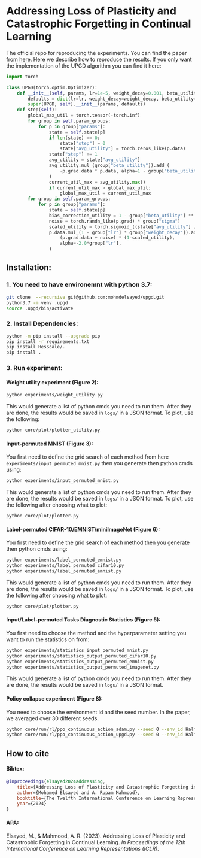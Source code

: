 # Addressing Loss of Plasticity and Catastrophic Forgetting in Continual Learning

The official repo for reproducing the experiments. You can find the paper from [here](https://openreview.net/forum?id=sKPzAXoylB). Here we describe how to reproduce the results. If you only want the implementation of the UPGD algorithm you can find it here:

```python
import torch

class UPGD(torch.optim.Optimizer):
    def __init__(self, params, lr=1e-5, weight_decay=0.001, beta_utility=0.999, sigma=0.001):
        defaults = dict(lr=lr, weight_decay=weight_decay, beta_utility=beta_utility, sigma=sigma)
        super(UPGD, self).__init__(params, defaults)
    def step(self):
        global_max_util = torch.tensor(-torch.inf)
        for group in self.param_groups:
            for p in group["params"]:
                state = self.state[p]
                if len(state) == 0:
                    state["step"] = 0
                    state["avg_utility"] = torch.zeros_like(p.data)
                state["step"] += 1
                avg_utility = state["avg_utility"]
                avg_utility.mul_(group["beta_utility"]).add_(
                    -p.grad.data * p.data, alpha=1 - group["beta_utility"]
                )
                current_util_max = avg_utility.max()
                if current_util_max > global_max_util:
                    global_max_util = current_util_max
        for group in self.param_groups:
            for p in group["params"]:
                state = self.state[p]
                bias_correction_utility = 1 - group["beta_utility"] ** state["step"]
                noise = torch.randn_like(p.grad) * group["sigma"]
                scaled_utility = torch.sigmoid_((state["avg_utility"] / bias_correction_utility) / global_max_util)
                p.data.mul_(1 - group["lr"] * group["weight_decay"]).add_(
                    (p.grad.data + noise) * (1-scaled_utility),
                    alpha=-2.0*group["lr"],
                )
```

## Installation:
### 1. You need to have environemnt with python 3.7:
``` sh
git clone  --recursive git@github.com:mohmdelsayed/upgd.git
python3.7 -m venv .upgd
source .upgd/bin/activate
```
### 2. Install Dependencies:
```sh
python -m pip install --upgrade pip
pip install -r requirements.txt 
pip install HesScale/.
pip install .
```

### 3. Run experiment:
#### Weight utility experiment (Figure 2):
```sh
python experiments/weight_utility.py
```
This would generate a list of python cmds you need to run them. After they are done, the results would be saved in `logs/` in a JSON format. To plot, use the following:
```sh
python core/plot/plotter_utility.py
```

#### Input-permuted MNIST (Figure 3):
You first need to define the grid search of each method from here `experiments/input_permuted_mnist.py` then you generate then python cmds using:
```sh
python experiments/input_permuted_mnist.py
```
This would generate a list of python cmds you need to run them. After they are done, the results would be saved in `logs/` in a JSON format. To plot, use the following after choosing what to plot:
```sh
python core/plot/plotter.py
```

#### Label-permuted CIFAR-10/EMNIST/miniImageNet (Figure 6):
You first need to define the grid search of each method then you generate then python cmds using:
```sh
python experiments/label_permuted_emnist.py
python experiments/label_permuted_cifar10.py
python experiments/label_permuted_emnist.py
```
This would generate a list of python cmds you need to run them. After they are done, the results would be saved in `logs/` in a JSON format. To plot, use the following after choosing what to plot:
```sh
python core/plot/plotter.py
```

#### Input/Label-permuted Tasks Diagnostic Statistics (Figure 5):
You first need to choose the method and the hyperparameter setting you want to run the statistics on from:
```sh
python experiments/statistics_input_permuted_mnist.py
python experiments/statistics_output_permuted_cifar10.py
python experiments/statistics_output_permuted_emnist.py
python experiments/statistics_output_permuted_imagenet.py
```
This would generate a list of python cmds you need to run them. After they are done, the results would be saved in `logs/` in a JSON format.


#### Policy collapse experiment (Figure 8):
You need to choose the environment id and the seed number. In the paper, we averaged over 30 different seeds.
```sh
python core/run/rl/ppo_continuous_action_adam.py --seed 0 --env_id HalfCheetah-v4
python core/run/rl/ppo_continuous_action_upgd.py --seed 0 --env_id HalfCheetah-v4
```

## How to cite

#### Bibtex:
```bibtex
@inproceedings{elsayed2024addressing,
    title={Addressing Loss of Plasticity and Catastrophic Forgetting in Continual Learning},
    author={Mohamed Elsayed and A. Rupam Mahmood},
    booktitle={The Twelfth International Conference on Learning Representations},
    year={2024}
}
```

#### APA:
Elsayed, M., & Mahmood, A. R. (2023). Addressing Loss of Plasticity and Catastrophic Forgetting in Continual Learning. <em>In Proceedings of the 12th International Conference on Learning Representations (ICLR)</em>.